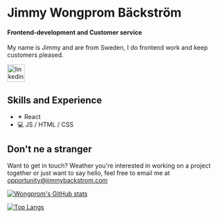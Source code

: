 # Jimmy Wongprom Bäckström
#### Frontend-development and Customer service
My name is Jimmy and are from Sweden, I do frontend work and keep customers pleased.

[<img src='https://cdn.jsdelivr.net/npm/simple-icons@3.0.1/icons/linkedin.svg' alt='linkedin' height='40' color='white'>](https://www.linkedin.com/in/jimmy-backstrom/)  

## Skills and Experience
- ✴ React
- 💻 JS / HTML / CSS
## Don't ne a stranger
Want to get in touch? Weather you're interested in working on a project together or just want to say hello, feel free to email me at opportunity@jimmybackstrom.com


[![Wongprom's GitHub stats](https://github-readme-stats.vercel.app/api?username=wongprom&theme=radical&show_icons=true)](https://github.com/wongprom/github-readme-stats)


[![Top Langs](https://github-readme-stats.vercel.app/api/top-langs/?username=wongprom&layout=compact&theme=radical&langs_count=8)](https://github.com/wongprom/github-readme-stats)

<!--
**wongprom/wongprom** is a ✨ _special_ ✨ repository because its `README.md` (this file) appears on your GitHub profile.

Here are some ideas to get you started:

- 🔭 I’m currently working on ...
- 🌱 I’m currently learning ...
- 👯 I’m looking to collaborate on ...
- 🤔 I’m looking for help with ...
- 💬 Ask me about ...
- 📫 How to reach me: ...
- 😄 Pronouns: ...
- ⚡ Fun fact: ...
-->
